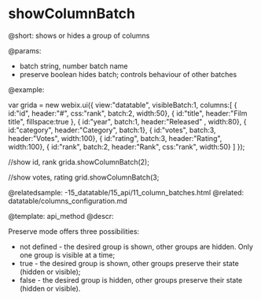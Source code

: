 showColumnBatch
=============

@short:
    shows or hides a group of columns
	

@params:
- batch      string, number      batch name
- preserve 	boolean		hides batch; controls behaviour of other batches

@example:

var grida = new webix.ui({
	view:"datatable",
	visibleBatch:1,
	columns:[
		{ id:"id",	header:"#", css:"rank",  batch:2,	width:50},
		{ id:"title", header:"Film title", fillspace:true },
		{ id:"year",  batch:1,	header:"Released" , width:80},
		{ id:"category", header:"Category", batch:1},
		{ id:"votes", batch:3, header:"Votes", 	width:100},
		{ id:"rating", batch:3, header:"Rating", width:100},
		{ id:"rank", batch:2, header:"Rank", css:"rank", width:50}
	]
});    

//show id, rank
grida.showColumnBatch(2);

//show votes, rating
grid.showColumnBatch(3;

@relatedsample:
	-15_datatable/15_api/11_column_batches.html
@related:
	datatable/columns_configuration.md

@template:	api_method
@descr: 

Preserve mode offers three possibilities: 

- not defined - the desired group is shown, other groups are hidden. Only one group is visible at a time;
- true - the desired group is shown, other groups preserve their state (hidden or visible); 
- false - the desired group is hidden, other groups preserve their state (hidden or visible).



